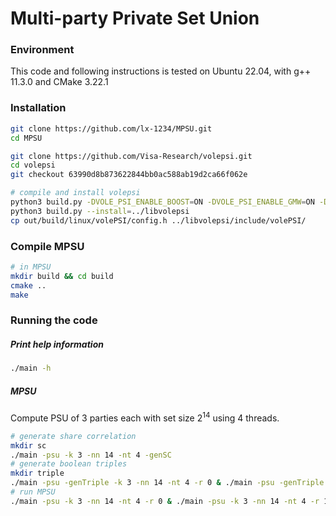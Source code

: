 # Multi-party Private Set Union

### Environment

This code and following instructions is tested on Ubuntu 22.04, with g++ 11.3.0 and CMake 3.22.1

### Installation

```bash
git clone https://github.com/lx-1234/MPSU.git
cd MPSU

git clone https://github.com/Visa-Research/volepsi.git
cd volepsi
git checkout 63990d8b873622844bb0ac588ab19d2ca66f062e

# compile and install volepsi
python3 build.py -DVOLE_PSI_ENABLE_BOOST=ON -DVOLE_PSI_ENABLE_GMW=ON -DVOLE_PSI_ENABLE_CPSI=OFF -DVOLE_PSI_ENABLE_OPPRF=OFF
python3 build.py --install=../libvolepsi
cp out/build/linux/volePSI/config.h ../libvolepsi/include/volePSI/
```

### Compile MPSU

```bash
# in MPSU
mkdir build && cd build
cmake ..
make
```

### Running the code

##### Print help information

```bash
./main -h
```

##### MPSU

Compute PSU of 3 parties each with set size $2^{14}$ using 4 threads.

```bash
# generate share correlation
mkdir sc
./main -psu -k 3 -nn 14 -nt 4 -genSC
# generate boolean triples
mkdir triple
./main -psu -genTriple -k 3 -nn 14 -nt 4 -r 0 & ./main -psu -genTriple -k 3 -nn 14 -nt 4 -r 1 & ./main -psu -genTriple -k 3 -nn 14 -nt 4 -r 2
# run MPSU
./main -psu -k 3 -nn 14 -nt 4 -r 0 & ./main -psu -k 3 -nn 14 -nt 4 -r 1 & ./main -psu -k 3 -nn 14 -nt 4 -r 2
```

